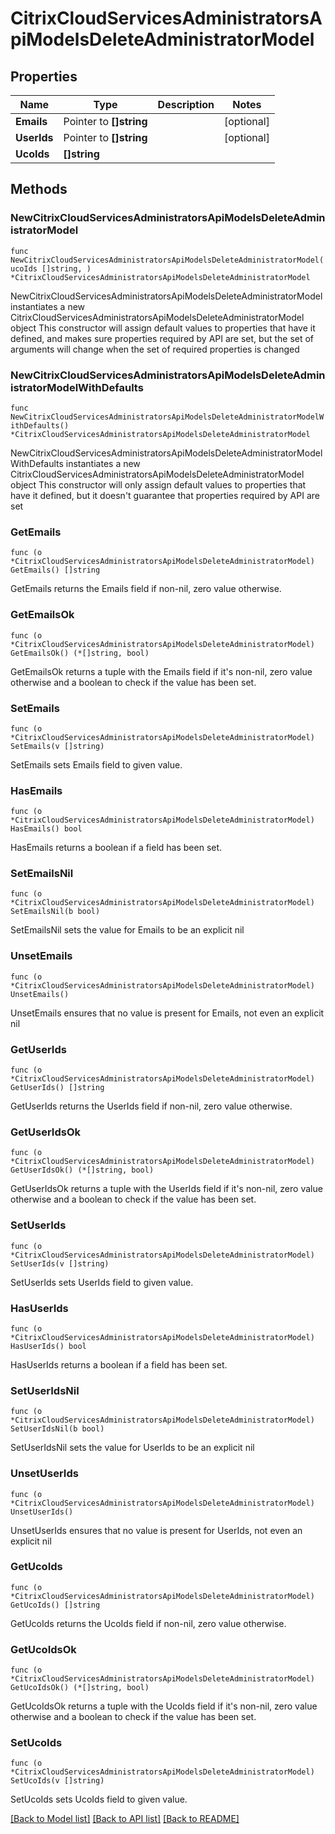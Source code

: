 # CitrixCloudServicesAdministratorsApiModelsDeleteAdministratorModel

## Properties

Name | Type | Description | Notes
------------ | ------------- | ------------- | -------------
**Emails** | Pointer to **[]string** |  | [optional] 
**UserIds** | Pointer to **[]string** |  | [optional] 
**UcoIds** | **[]string** |  | 

## Methods

### NewCitrixCloudServicesAdministratorsApiModelsDeleteAdministratorModel

`func NewCitrixCloudServicesAdministratorsApiModelsDeleteAdministratorModel(ucoIds []string, ) *CitrixCloudServicesAdministratorsApiModelsDeleteAdministratorModel`

NewCitrixCloudServicesAdministratorsApiModelsDeleteAdministratorModel instantiates a new CitrixCloudServicesAdministratorsApiModelsDeleteAdministratorModel object
This constructor will assign default values to properties that have it defined,
and makes sure properties required by API are set, but the set of arguments
will change when the set of required properties is changed

### NewCitrixCloudServicesAdministratorsApiModelsDeleteAdministratorModelWithDefaults

`func NewCitrixCloudServicesAdministratorsApiModelsDeleteAdministratorModelWithDefaults() *CitrixCloudServicesAdministratorsApiModelsDeleteAdministratorModel`

NewCitrixCloudServicesAdministratorsApiModelsDeleteAdministratorModelWithDefaults instantiates a new CitrixCloudServicesAdministratorsApiModelsDeleteAdministratorModel object
This constructor will only assign default values to properties that have it defined,
but it doesn't guarantee that properties required by API are set

### GetEmails

`func (o *CitrixCloudServicesAdministratorsApiModelsDeleteAdministratorModel) GetEmails() []string`

GetEmails returns the Emails field if non-nil, zero value otherwise.

### GetEmailsOk

`func (o *CitrixCloudServicesAdministratorsApiModelsDeleteAdministratorModel) GetEmailsOk() (*[]string, bool)`

GetEmailsOk returns a tuple with the Emails field if it's non-nil, zero value otherwise
and a boolean to check if the value has been set.

### SetEmails

`func (o *CitrixCloudServicesAdministratorsApiModelsDeleteAdministratorModel) SetEmails(v []string)`

SetEmails sets Emails field to given value.

### HasEmails

`func (o *CitrixCloudServicesAdministratorsApiModelsDeleteAdministratorModel) HasEmails() bool`

HasEmails returns a boolean if a field has been set.

### SetEmailsNil

`func (o *CitrixCloudServicesAdministratorsApiModelsDeleteAdministratorModel) SetEmailsNil(b bool)`

 SetEmailsNil sets the value for Emails to be an explicit nil

### UnsetEmails
`func (o *CitrixCloudServicesAdministratorsApiModelsDeleteAdministratorModel) UnsetEmails()`

UnsetEmails ensures that no value is present for Emails, not even an explicit nil
### GetUserIds

`func (o *CitrixCloudServicesAdministratorsApiModelsDeleteAdministratorModel) GetUserIds() []string`

GetUserIds returns the UserIds field if non-nil, zero value otherwise.

### GetUserIdsOk

`func (o *CitrixCloudServicesAdministratorsApiModelsDeleteAdministratorModel) GetUserIdsOk() (*[]string, bool)`

GetUserIdsOk returns a tuple with the UserIds field if it's non-nil, zero value otherwise
and a boolean to check if the value has been set.

### SetUserIds

`func (o *CitrixCloudServicesAdministratorsApiModelsDeleteAdministratorModel) SetUserIds(v []string)`

SetUserIds sets UserIds field to given value.

### HasUserIds

`func (o *CitrixCloudServicesAdministratorsApiModelsDeleteAdministratorModel) HasUserIds() bool`

HasUserIds returns a boolean if a field has been set.

### SetUserIdsNil

`func (o *CitrixCloudServicesAdministratorsApiModelsDeleteAdministratorModel) SetUserIdsNil(b bool)`

 SetUserIdsNil sets the value for UserIds to be an explicit nil

### UnsetUserIds
`func (o *CitrixCloudServicesAdministratorsApiModelsDeleteAdministratorModel) UnsetUserIds()`

UnsetUserIds ensures that no value is present for UserIds, not even an explicit nil
### GetUcoIds

`func (o *CitrixCloudServicesAdministratorsApiModelsDeleteAdministratorModel) GetUcoIds() []string`

GetUcoIds returns the UcoIds field if non-nil, zero value otherwise.

### GetUcoIdsOk

`func (o *CitrixCloudServicesAdministratorsApiModelsDeleteAdministratorModel) GetUcoIdsOk() (*[]string, bool)`

GetUcoIdsOk returns a tuple with the UcoIds field if it's non-nil, zero value otherwise
and a boolean to check if the value has been set.

### SetUcoIds

`func (o *CitrixCloudServicesAdministratorsApiModelsDeleteAdministratorModel) SetUcoIds(v []string)`

SetUcoIds sets UcoIds field to given value.



[[Back to Model list]](../README.md#documentation-for-models) [[Back to API list]](../README.md#documentation-for-api-endpoints) [[Back to README]](../README.md)


